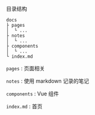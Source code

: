 
目录结构

```
docs
├ pages
│  └ ...
├ notes
│  └ ...
├ components
│  └ ...
└ index.md
```

`pages` : 页面相关

`notes` : 使用 markdown 记录的笔记

`components` : Vue 组件

`index.md` : 首页